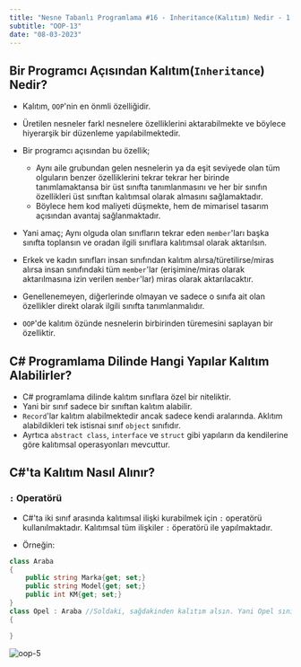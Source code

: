 ```yaml
---
title: "Nesne Tabanlı Programlama #16 - Inheritance(Kalıtım) Nedir - 1. Bölüm"
subtitle: "OOP-13"
date: "08-03-2023"
---
```


## **Bir Programcı Açısından Kalıtım(`Inheritance`) Nedir?**

- Kalıtım, `OOP`'nin en önmli özelliğidir.
- Üretilen nesneler farkl nesnelere özelliklerini aktarabilmekte ve böylece hiyerarşik bir düzenleme yapılabilmektedir.
- Bir programcı açısından bu özellik;

  - Aynı aile grubundan gelen nesnelerin ya da eşit seviyede olan tüm olguların benzer özelliklerini tekrar tekrar her birinde tanımlamaktansa bir üst sınıfta tanımlanmasını ve her bir sınıfın özellikleri üst sınıftan kalıtımsal olarak almasını sağlamaktadır.
  - Böylece hem kod maliyeti düşmekte, hem de mimarisel tasarım açısından avantaj sağlanmaktadır.

- Yani amaç; Aynı olguda olan sınıfların tekrar eden `member`'ları başka sınıfta toplansın ve oradan ilgili sınıflara kalıtımsal olarak aktarılsın.
- Erkek ve kadın sınıfları insan sınıfından kalıtım alırsa/türetilirse/miras alırsa insan sınıfındaki tüm `member`'lar (erişimine/miras olarak aktarılmasına izin verilen `member`'lar) miras olarak aktarılacaktır.
- Genellenemeyen, diğerlerinde olmayan ve sadece o sınıfa ait olan özellikler direkt olarak ilgili sınıfta tanımlanmalıdır.
- `OOP`'de kalıtım özünde nesnelerin birbirinden türemesini saplayan bir özelliktir.

## **C# Programlama Dilinde Hangi Yapılar Kalıtım Alabilirler?**

- C# programlama dilinde kalıtım sınıflara özel bir niteliktir.
- Yani bir sınıf sadece bir sınıftan kalıtım alabilir.
- `Record`'lar kalıtım alabilmektedir ancak sadece kendi aralarında. Aklıtım alabildikleri tek istisnai sınıf `object` sınıfıdır.
- Ayrtıca `abstract class`, `interface` ve `struct` gibi yapıların da kendilerine göre kalıtımsal operasyonları mevcuttur.

## **C#'ta Kalıtım Nasıl Alınır?**

### `:` Operatörü

- C#'ta iki sınıf arasında kalıtımsal ilişki kurabilmek için `:` operatörü kullanılmaktadır. Kalıtımsal tüm ilişkiler `:` öperatörü ile yapılmaktadır.

- Örneğin:

```csharp
class Araba
{
    public string Marka{get; set;}
    public string Model{get; set;}
    public int KM{get; set;}
}
class Opel : Araba //Soldaki, sağdakinden kalıtım alsın. Yani Opel sınıfı Araba sınıfından kalıtım alsın.
{

}
```

![oop-5](images/oop-5.png)
